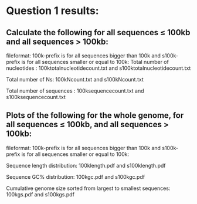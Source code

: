 # Question 1 results:

## Calculate the following for all sequences ≤ 100kb and all sequences > 100kb:
fileformat: 100k-prefix is for all sequences bigger than 100k and s100k-prefix is for all sequences smaller or equal to 100k:
  Total number of nucleotides : 100ktotalnucleotidecount.txt and s100ktotalnucleotidecount.txt
  
  Total number of Ns: 100kNcount.txt and s100kNcount.txt
  
  Total number of sequences : 100ksequencecount.txt and s100ksequencecount.txt

## Plots of the following for the whole genome, for all sequences ≤ 100kb, and all sequences > 100kb:
fileformat: 100k-prefix is for all sequences bigger than 100k and s100k-prefix is for all sequences smaller or equal to 100k:

  Sequence length distribution: 100klength.pdf and s100klength.pdf
  
  Sequence GC% distribution: 100kgc.pdf and s100kgc.pdf
  
  Cumulative genome size sorted from largest to smallest sequences: 100kgs.pdf and s100kgs.pdf
